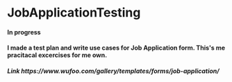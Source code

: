 # JobApplicationTesting
<h4>In progress</h4>
<h4>I made a test plan and write use cases for Job Application form. This's me pracitacal excercises for me own. </h4>
<h5>Link https://www.wufoo.com/gallery/templates/forms/job-application/ </h5>
